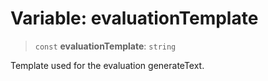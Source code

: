# Variable: evaluationTemplate

> `const` **evaluationTemplate**: `string`

Template used for the evaluation generateText.
